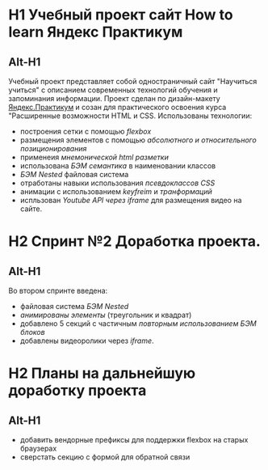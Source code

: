 # H1 Учебный проект сайт How to learn Яндекс Практикум
Alt-H1
------

Учебный проект представляет собой одностраничный сайт "Научиться учиться" с описанием современных технологий обучения и запоминания информации. Проект сделан по дизайн-макету [Яндекс.Практикум](https://praktikum.yandex.ru/) и созан для практического освоения курса "Расширенные возможности HTML и CSS. Использованы технологии:
* построения сетки с помощью *flexbox*
* размещения элементов с помощью *абсолютного и относительного позиционирования*
* применеия *мнемонической html разметки*
* использована *БЭМ семантика* в наименовании классов
* *БЭМ Nested* файловая система
* отработаны навыки использования *псевдоклассов CSS*
* анимации с использованием *keyfreim* и *транформаций*
* испльзован *Youtube API через iframe* для размещения видео на сайте.

# H2 Спринт №2 Доработка проекта.
Alt-H1
------
Во втором спринте введена:
* файловая система *БЭМ Nested*
* *анимированы элементы* (треугольник и квадрат)
* добавлено 5 секций с частичным *повторным использованием БЭМ блоков*
* добавлены видеоролики через *iframe*.

# H2 Планы на дальнейшую доработку проекта
Alt-H1
------

* добавить вендорные префиксы для поддержки flexbox на старых браузерах
* сверстать секцию с формой для обратной связи

